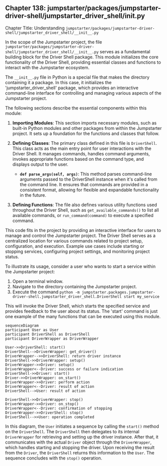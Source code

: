## Chapter 138: jumpstarter/packages/jumpstarter-driver-shell/jumpstarter_driver_shell/__init__.py

 Chapter Title: Understanding `jumpstarter/packages/jumpstarter-driver-shell/jumpstarter_driver_shell/__init__.py`

   In the scope of the Jumpstarter project, the file `jumpstarter/packages/jumpstarter-driver-shell/jumpstarter_driver_shell/__init__.py` serves as a fundamental building block for the Driver Shell package. This module initializes the core functionality of the Driver Shell, providing essential classes and functions to interact with the Jumpstarter ecosystem.

   The `__init__.py` file in Python is a special file that makes the directory containing it a package. In this case, it initializes the 'jumpstarter_driver_shell' package, which provides an interactive command-line interface for controlling and managing various aspects of the Jumpstarter project.

   The following sections describe the essential components within this module:

   1. **Importing Modules**: This section imports necessary modules, such as built-in Python modules and other packages from within the Jumpstarter project. It sets up a foundation for the functions and classes that follow.

   2. **Defining Classes**: The primary class defined in this file is `DriverShell`. This class acts as the main entry point for user interactions with the Driver Shell. It manages commands, handles command arguments, invokes appropriate functions based on the command type, and displays output to the user.

      - **`def parse_args(self, args)`**: This method parses command-line arguments passed to the DriverShell instance when it's called from the command line. It ensures that commands are provided in a consistent format, allowing for flexible and expandable functionality in the future.

   3. **Defining Functions**: The file also defines various utility functions used throughout the Driver Shell, such as `get_available_commands()` to list all available commands, or `run_command(command)` to execute a specified command.

   This code fits in the project by providing an interactive interface for users to manage and control the Jumpstarter project. The Driver Shell serves as a centralized location for various commands related to project setup, configuration, and execution. Example use cases include starting or stopping services, configuring project settings, and monitoring project status.

   To illustrate its usage, consider a user who wants to start a service within the Jumpstarter project:

   1. Open a terminal window.
   2. Navigate to the directory containing the Jumpstarter project.
   3. Execute the command `python -m jumpstarter.packages.jumpstarter-driver-shell.jumpstarter_driver_shell.DriverShell start my_service`

   This will invoke the Driver Shell, which starts the specified service and provides feedback to the user about its status. The 'start' command is just one example of the many functions that can be executed using this module.

 ```mermaid
sequenceDiagram
participant User as User
participant DriverShell as DriverShell
participant DriverWrapper as DriverWrapper

User->>DriverShell: start()
DriverShell-->DriverWrapper: get_driver()
DriverWrapper-->>DriverShell: return driver instance
DriverShell->>DriverWrapper: setup()
DriverWrapper->>Driver: setup()
DriverWrapper<--Driver: success or failure indication
DriverShell->>Driver: start()
Driver->>DriverWrapper: on_start()
DriverWrapper->>Driver: perform action
DriverWrapper<--Driver: result of action
DriverShell-->User: result of action

DriverShell->>DriverWrapper: stop()
DriverWrapper->>Driver: on_stop()
DriverWrapper<--Driver: confirmation of stopping
DriverWrapper->>DriverShell: stop()
DriverShell-->>User: operation completed
```

In this diagram, the `User` initiates a sequence by calling the `start()` method on the `DriverShell`. The `DriverShell` then delegates to its internal `DriverWrapper` for retrieving and setting up the driver instance. After that, it communicates with the actual `Driver` object through the `DriverWrapper`, which handles starting and stopping the driver. Upon receiving the result from the `Driver`, the `DriverShell` returns this information to the `User`. The sequence concludes with the `stop()` operation.